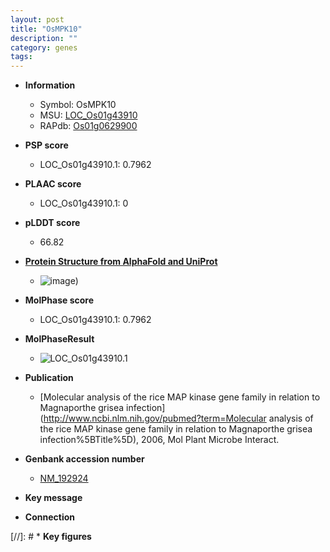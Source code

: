```yaml
---
layout: post
title: "OsMPK10"
description: ""
category: genes
tags: 
---
```


* **Information**  
    + Symbol: OsMPK10  
    + MSU: [LOC_Os01g43910](http://rice.plantbiology.msu.edu/cgi-bin/ORF_infopage.cgi?orf=LOC_Os01g43910)  
    + RAPdb: [Os01g0629900](http://rapdb.dna.affrc.go.jp/viewer/gbrowse_details/irgsp1?name=Os01g0629900)  

* **PSP score**  
    + LOC_Os01g43910.1: 0.7962 

* **PLAAC score**  
    + LOC_Os01g43910.1: 0 

* **pLDDT score**
    + 66.82

* **[Protein Structure from AlphaFold and UniProt](https://www.uniprot.org/uniprotkb/Q5ZCI1/entry#structure)**
    + ![image](https://ricepsp.github.io/images/Q5/AF-Q5ZCI1-F1.png))

* **MolPhase score**
    + LOC_Os01g43910.1: 0.7962

* **MolPhaseResult**
    + ![LOC_Os01g43910.1](https://ricepsp.github.io/pictures/LOC_Os01g/LOC_Os01g43910.1.png)

* **Publication**  
    + [Molecular analysis of the rice MAP kinase gene family in relation to Magnaporthe grisea infection](http://www.ncbi.nlm.nih.gov/pubmed?term=Molecular analysis of the rice MAP kinase gene family in relation to Magnaporthe grisea infection%5BTitle%5D), 2006, Mol Plant Microbe Interact.

* **Genbank accession number**  
    + [NM_192924](http://www.ncbi.nlm.nih.gov/nuccore/NM_192924)

* **Key message**  

* **Connection**  

[//]: # * **Key figures**  


